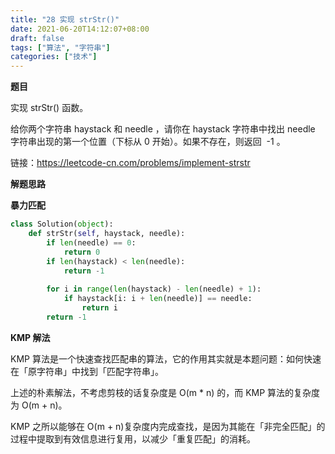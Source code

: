 ```yaml
---
title: "28 实现 strStr()"
date: 2021-06-20T14:12:07+08:00
draft: false
tags: ["算法", "字符串"]
categories: ["技术"]
---
```


**题目**

实现 strStr() 函数。

给你两个字符串 haystack 和 needle ，请你在 haystack 字符串中找出 needle 字符串出现的第一个位置（下标从 0 开始）。如果不存在，则返回  -1 。

链接：https://leetcode-cn.com/problems/implement-strstr

**解题思路**

**暴力匹配**

```python
class Solution(object):
    def strStr(self, haystack, needle):
        if len(needle) == 0:
            return 0
        if len(haystack) < len(needle):
            return -1
        
        for i in range(len(haystack) - len(needle) + 1):
            if haystack[i: i + len(needle)] == needle:
                return i
        return -1
```

**KMP 解法**

KMP 算法是一个快速查找匹配串的算法，它的作用其实就是本题问题：如何快速在「原字符串」中找到「匹配字符串」。

上述的朴素解法，不考虑剪枝的话复杂度是 O(m * n) 的，而 KMP 算法的复杂度为 O(m + n)。

KMP 之所以能够在 O(m + n)复杂度内完成查找，是因为其能在「非完全匹配」的过程中提取到有效信息进行复用，以减少「重复匹配」的消耗。

